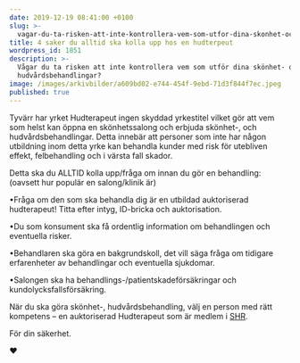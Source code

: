 ```yaml
---
date: 2019-12-19 08:41:00 +0100
slug: >-
  vagar-du-ta-risken-att-inte-kontrollera-vem-som-utfor-dina-skonhet-och-hudvardsbehandlingar
title: 4 saker du alltid ska kolla upp hos en hudterpeut
wordpress_id: 1851
description: >-
  Vågar du ta risken att inte kontrollera vem som utför dina skönhet- och
  hudvårdsbehandlingar?
image: /images/arkivbilder/a609bd02-e744-454f-9ebd-71d3f844f7ec.jpeg
published: true
---
```


Tyvärr har yrket Hudterapeut ingen skyddad yrkestitel vilket gör att vem som helst kan öppna en skönhetssalong och erbjuda skönhet-, och hudv&aring;rdsbehandlingar. Detta innebär att personer som inte har n&aring;gon utbildning inom detta yrke kan behandla kunder med risk för utebliven effekt, felbehandling och i värsta fall skador.

Detta ska du ALLTID kolla upp/fr&aring;ga om innan du gör en behandling: (oavsett hur populär en salong/klinik är)

•Fr&aring;ga om den som ska behandla dig är en utbildad auktoriserad hudterapeut\! Titta efter intyg, ID-bricka och auktorisation.

•Du som konsument ska f&aring; ordentlig information om behandlingen och eventuella risker.

•Behandlaren ska göra en bakgrundskoll, det vill säga fr&aring;ga om tidigare erfarenheter av behandlingar och eventuella sjukdomar.

•Salongen ska ha behandlings-/patientskadeförsäkringar och kundolycksfallsförsäkring.

När du ska göra skönhet-, hudv&aring;rdsbehandling, välj en person med rätt kompetens – en auktoriserad Hudterapeut som är medlem i [SHR](http://Shr.nu).

För din säkerhet.

❤️